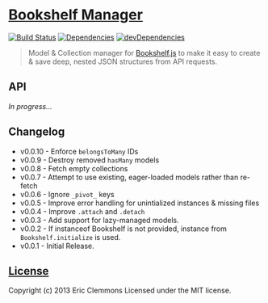 # [Bookshelf Manager][0]

[![Build Status](https://travis-ci.org/ericclemmons/bookshelf-manager.png)](https://travis-ci.org/ericclemmons/bookshelf-manager)
[![Dependencies](https://david-dm.org/ericclemmons/bookshelf-manager.png)](https://david-dm.org/ericclemmons/bookshelf-manager)
[![devDependencies](https://david-dm.org/ericclemmons/bookshelf-manager/dev-status.png)](https://david-dm.org/ericclemmons/bookshelf-manager#info=devDependencies&view=table)

> Model & Collection manager for [Bookshelf.js][1] to make it easy to create &
> save deep, nested JSON structures from API requests.


## API

*In progress...*


## Changelog

- v0.0.10 - Enforce `belongsToMany` IDs
- v0.0.9 - Destroy removed `hasMany` models
- v0.0.8 - Fetch empty collections
- v0.0.7 - Attempt to use existing, eager-loaded models rather than re-fetch
- v0.0.6 - Ignore `_pivot_` keys
- v0.0.5 - Improve error handling for unintialized instances & missing files
- v0.0.4 - Improve `.attach` and `.detach`
- v0.0.3 - Add support for lazy-managed models.
- v0.0.2 - If instanceof Bookshelf is not provided, instance from `Bookshelf.initialize` is used.
- v0.0.1 - Initial Release.


## [License][2]

Copyright (c) 2013 Eric Clemmons
Licensed under the MIT license.

[0]: https://github.com/ericclemmons/bookshelf-manager
[1]: http://bookshelfjs.org/
[2]: https://raw.github.com/ericclemmons/bookshelf-manager/master/LICENSE
